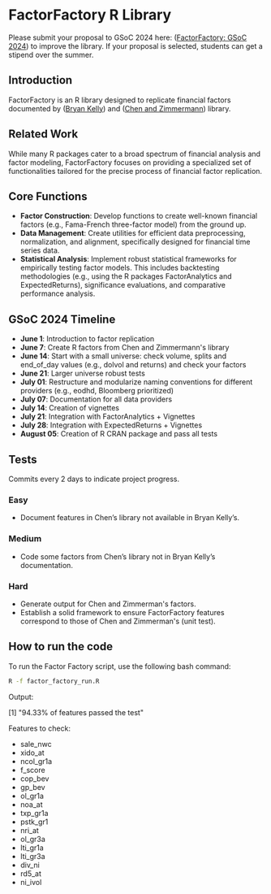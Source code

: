# FactorFactory R Library

Please submit your proposal to GSoC 2024 here: ([FactorFactory: GSoC 2024](https://github.com/rstats-gsoc/gsoc2024/wiki/FactorFactory:-Financial-Factor-Replication)) to improve the library. If your proposal is selected, students can get a stipend over the summer.


## Introduction
FactorFactory is an R library designed to replicate financial factors documented by ([Bryan Kelly](https://github.com/bkelly-lab/ReplicationCrisis)) and ([Chen and Zimmermann](https://github.com/OpenSourceAP/CrossSection)) library. 

## Related Work
While many R packages cater to a broad spectrum of financial analysis and factor modeling, FactorFactory focuses on providing a specialized set of functionalities tailored for the precise process of financial factor replication.

## Core Functions
- **Factor Construction**: Develop functions to create well-known financial factors (e.g., Fama-French three-factor model) from the ground up.
- **Data Management**: Create utilities for efficient data preprocessing, normalization, and alignment, specifically designed for financial time series data.
- **Statistical Analysis**: Implement robust statistical frameworks for empirically testing factor models. This includes backtesting methodologies (e.g., using the R packages FactorAnalytics and ExpectedReturns), significance evaluations, and comparative performance analysis.

## GSoC 2024 Timeline
- **June 1**: Introduction to factor replication 
- **June 7**: Create R factors from Chen and Zimmermann's library
- **June 14**: Start with a small universe: check volume, splits and end_of_day values (e.g., dolvol and returns) and check your factors 
- **June 21**: Larger universe robust tests 
- **July 01**: Restructure and modularize naming conventions for different providers (e.g., eodhd, Bloomberg prioritized) 
- **July 07**: Documentation for all data providers
- **July 14**: Creation of vignettes
- **July 21**: Integration with FactorAnalytics + Vignettes
- **July 28**: Integration with ExpectedReturns + Vignettes
- **August 05**: Creation of R CRAN package and pass all tests

## Tests
Commits every 2 days to indicate project progress.

### Easy
- Document features in Chen’s library not available in Bryan Kelly’s.

### Medium
- Code some factors from Chen’s library not in Bryan Kelly’s documentation.

### Hard
- Generate output for Chen and Zimmerman's factors.
- Establish a solid framework to ensure FactorFactory features correspond to those of Chen and Zimmerman's (unit test).

## How to run the code
To run the Factor Factory script, use the following bash command:

```bash
R -f factor_factory_run.R
```

Output:

[1] "94.33% of features passed the test"

Features to check:
  - sale_nwc
  - xido_at
  - ncol_gr1a
  - f_score
  - cop_bev
  - gp_bev
  - ol_gr1a
  - noa_at
  - txp_gr1a
  - pstk_gr1
  - nri_at
  - ol_gr3a
  - lti_gr1a
  - lti_gr3a
  - div_ni
  - rd5_at
  - ni_ivol
